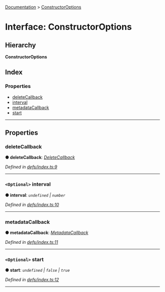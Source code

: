 [Documentation](../README.md) > [ConstructorOptions](../interfaces/constructoroptions.md)

# Interface: ConstructorOptions

## Hierarchy

**ConstructorOptions**

## Index

### Properties

* [deleteCallback](constructoroptions.md#deletecallback)
* [interval](constructoroptions.md#interval)
* [metadataCallback](constructoroptions.md#metadatacallback)
* [start](constructoroptions.md#start)

---

## Properties

<a id="deletecallback"></a>

###  deleteCallback

**● deleteCallback**: *[DeleteCallback](../#deletecallback)*

*Defined in [defs/index.ts:9](https://github.com/badbatch/cachemap/blob/6985edf/packages/reaper/src/defs/index.ts#L9)*

___
<a id="interval"></a>

### `<Optional>` interval

**● interval**: *`undefined` \| `number`*

*Defined in [defs/index.ts:10](https://github.com/badbatch/cachemap/blob/6985edf/packages/reaper/src/defs/index.ts#L10)*

___
<a id="metadatacallback"></a>

###  metadataCallback

**● metadataCallback**: *[MetadataCallback](../#metadatacallback)*

*Defined in [defs/index.ts:11](https://github.com/badbatch/cachemap/blob/6985edf/packages/reaper/src/defs/index.ts#L11)*

___
<a id="start"></a>

### `<Optional>` start

**● start**: *`undefined` \| `false` \| `true`*

*Defined in [defs/index.ts:12](https://github.com/badbatch/cachemap/blob/6985edf/packages/reaper/src/defs/index.ts#L12)*

___

